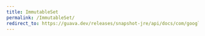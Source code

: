 ```yaml
---
title: ImmutableSet
permalink: /ImmutableSet/
redirect_to: https://guava.dev/releases/snapshot-jre/api/docs/com/google/common/collect/ImmutableSet.html
---
```

